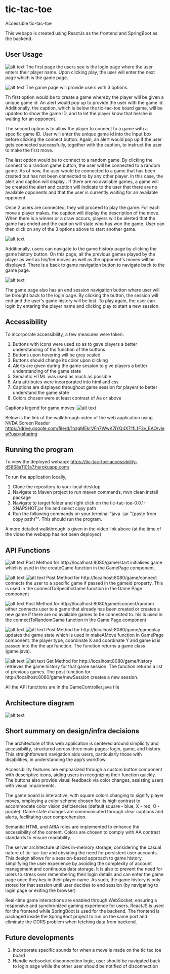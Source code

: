 # tic-tac-toe
Accessible tic-tac-toe

This webapp is created using ReactJs as the frontend and SpringBoot as the backend.


## User Usage

![alt text](images/image.png)
The first page the users see is the login page where the user enters their player name. Upon clicking play, the user will enter the next page which is the game page.

![alt text](images/image-1.png)
The game page will provide users with 3 options. 

Th first option would be to create a game whereby the player will be given a unique game id. An alert would pop up to provide the user with the game id. Additionally, the caption, which is below the tic-tac-toe board game, will be updated to show the game ID, and to let the player know that he/she is waiting for an opponent.

The second option is to allow the player to connect to a game with a specific game ID. User will enter the unique game id into the input box before clicking the connect button. Again, an alert would pop up if the user gets connected successfully, together with the caption, to instruct the user to make the first move.

The last option would be to connect to a random game. By clicking the connect to a random game button, the user will be connected to a random game. As of now, the user would be connected to a game that has been created but has not been connected to by any other player. In this case, the alert and caption will display . If there are no available games, a game will be created the alert and caption will indicate to the user that there are no available opponents and that the user is currently waiting for an available opponent. 

Once 2 users are connected, they will proceed to play the game. For each move a player makes, the caption will display the description of the move. When there is a winner or a draw occurs, players will be alerted that the game has ended and the caption will state who has won the game. User can then click on any of the 3 options above to start another game. 

![alt text](images/image-3.png)

Additionally, users can navigate to the game history page by clicking the game history button. On this page, all the previous games played by the player as well as his/her moves as well as the opponent's moves will be displayed. There is a back to game navigation button to navigate back to the game page.

![alt text](images/image-4.png)

The game page also has an end session navigation button where user will be brought back to the login page. By clicking the button, the session will end and the user's game history will be lost. To play again, the user can login by entering the player name and clicking play to start a new session.

## Accessibility

To incorporate accessibility, a few measures were taken:
1. Buttons with icons were used so as to gave players a better understanding of ths function of the buttons
2. Buttons upon hovering will be grey scaled
3. Buttons should change its color upon clicking
4. Alerts are given during the game session to give players a better understanding of the game state
5. Semantic HTML was used as much as possible 
6. Aria attributes were incorporated into html and css
7. Captions are displayed throughout game session for players to better understand the game state
8. Colors chosen were at least contrast of Aa or above

Captions legend for game moves:
![alt text](images/image-16.png)

Below is the link of the walkthrough video of the web application using NVDA Screen Reader
https://drive.google.com/file/d/1hzgMEkrVFn7WwK7iYQ4X71fLfF3v_EAO/view?usp=sharing

## Running the program 

To view the deployed webapp: https://tic-tac-toe-accessibility-d5868a1101a7.herokuapp.com/

To run the application locally, 
1. Clone the repository to your local desktop
2. Navigate to Maven project to run maven commands, mvn clean install package
3. Navigate to target folder and right click on the tic-tac-toe-0.0.1-SNAPSHOT.jar file and select copy path
4. Run the following commands on your terminal "java -jar "(paste from copy path)"". This should run the program.

A more detailed walkthrough is given in the video link above (at the time of the video the webapp has not been deployed)

## API Functions

![alt text](images/image-6.png)
Post Method for http://localhost:8080/game/start initialises game which is used in the createGame function in the GamePage component.

![alt text](images/image-7.png)
![alt text](images/image-8.png)
Post Method for http://localhost:8080/game/connect connects the user to a specific game if passed in the gameid property. This is used in the connectToSpecificGame function in the Game Page component

![alt text](images/image-13.png)
Post Method for http://localhost:8080/game/connect/random either connects user to a game that already has been created or creates a new game if there are no available games to be connected to. his is used in the connectToRandomGame function in the Game Page component

![alt text](images/image-9.png)
![alt text](images/image-10.png)
Post Method for http://localhost:8080/game/gameplay updates the game state which is used in makeAMove function in GamePage component. the player type, coordinate X and coordinate Y and game id is passed into the the api function. The function returns a game class (game.java). 

![alt text](images/image-11.png)
![alt text](images/image-12.png)
Get Method for http://localhost:8080/game/history retrieves the game history for that game session. The function returns a list of previous games. 
The post function for http://localhost:8080/game/newSession creates a new session.

All the API functions are in the GameController.java file

## Architecture diagram

![alt text](images/image-15.png)

## Short summary on design/infra decisions

The architecture of this web application is centered around simplicity and accessibility, structured across three main pages: login, game, and history. This straightforward navigation aids users, particularly those with disabilities, in understanding the app’s workflow.

Accessibility features are emphasized through a custom button component with descriptive icons, aiding users in recognizing their function quickly. The buttons also provide visual feedback via color changes, assisting users with visual impairments.

The game board is interactive, with square colors changing to signify player moves, employing a color scheme chosen for its high contrast to accommodate color vision deficiencies (default square - blue, X - red, O - purple). Game state changes are communicated through clear captions and alerts, facilitating user comprehension.

Semantic HTML and ARIA roles are implemented to enhance the accessibility of the content. Colors are chosen to comply with AA contrast standards to ensure readability.

The server architecture utilizes in-memory storage, considering the casual nature of tic-tac-toe and obviating the need for persistent user accounts. This design allows for a session-based approach to game history, simplifying the user experience by avoiding the complexity of account management and continuous data storage. It is also to prevent the need for users to stress over remembering their login details and can enter the game page once they key in their player name. As such, the game history is only stored for that session until user decides to end session (by navigating to login page or exiting the browser)

Real-time game interactions are enabled through WebSocket, ensuring a responsive and synchronized gaming experience for users. ReactJS is used for the frontend while SpringBoot is used for the backend. The frontend is packaged inside the SpringBoot project to run on the same port and eliminate the CORS problem when fetching data from backend.

## Future developments

1. Incorporate specific sounds for when a move is made on the tic tac toe board
2. Handle websocket disconnection logic, user should be navigated back to login page while the other user should be notified of disconnection
 
